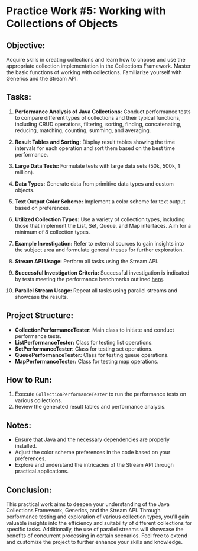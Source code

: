 # Practice Work #5: Working with Collections of Objects

## Objective:
Acquire skills in creating collections and learn how to choose and use the appropriate collection implementation in the Collections Framework. Master the basic functions of working with collections. Familiarize yourself with Generics and the Stream API.

## Tasks:
1. **Performance Analysis of Java Collections:** Conduct performance tests to compare different types of collections and their typical functions, including CRUD operations, filtering, sorting, finding, concatenating, reducing, matching, counting, summing, and averaging.

2. **Result Tables and Sorting:** Display result tables showing the time intervals for each operation and sort them based on the best time performance.

3. **Large Data Tests:** Formulate tests with large data sets (50k, 500k, 1 million).

4. **Data Types:** Generate data from primitive data types and custom objects.

5. **Text Output Color Scheme:** Implement a color scheme for text output based on preferences.

6. **Utilized Collection Types:** Use a variety of collection types, including those that implement the List, Set, Queue, and Map interfaces. Aim for a minimum of 8 collection types.

7. **Example Investigation:** Refer to external sources to gain insights into the subject area and formulate general theses for further exploration.

8. **Stream API Usage:** Perform all tasks using the Stream API.

9. **Successful Investigation Criteria:** Successful investigation is indicated by tests meeting the performance benchmarks outlined [here](https://medium.com/omarelgabrys-blog/data-structures-a-quick-comparison-6689d725b3b0).

10. **Parallel Stream Usage:** Repeat all tasks using parallel streams and showcase the results.

## Project Structure:
- **CollectionPerformanceTester:** Main class to initiate and conduct performance tests.
- **ListPerformanceTester:** Class for testing list operations.
- **SetPerformanceTester:** Class for testing set operations.
- **QueuePerformanceTester:** Class for testing queue operations.
- **MapPerformanceTester:** Class for testing map operations.

## How to Run:
1. Execute `CollectionPerformanceTester` to run the performance tests on various collections.
2. Review the generated result tables and performance analysis.

## Notes:
- Ensure that Java and the necessary dependencies are properly installed.
- Adjust the color scheme preferences in the code based on your preferences.
- Explore and understand the intricacies of the Stream API through practical applications.

## Conclusion:
This practical work aims to deepen your understanding of the Java Collections Framework, Generics, and the Stream API. Through performance testing and exploration of various collection types, you'll gain valuable insights into the efficiency and suitability of different collections for specific tasks. Additionally, the use of parallel streams will showcase the benefits of concurrent processing in certain scenarios. Feel free to extend and customize the project to further enhance your skills and knowledge.
